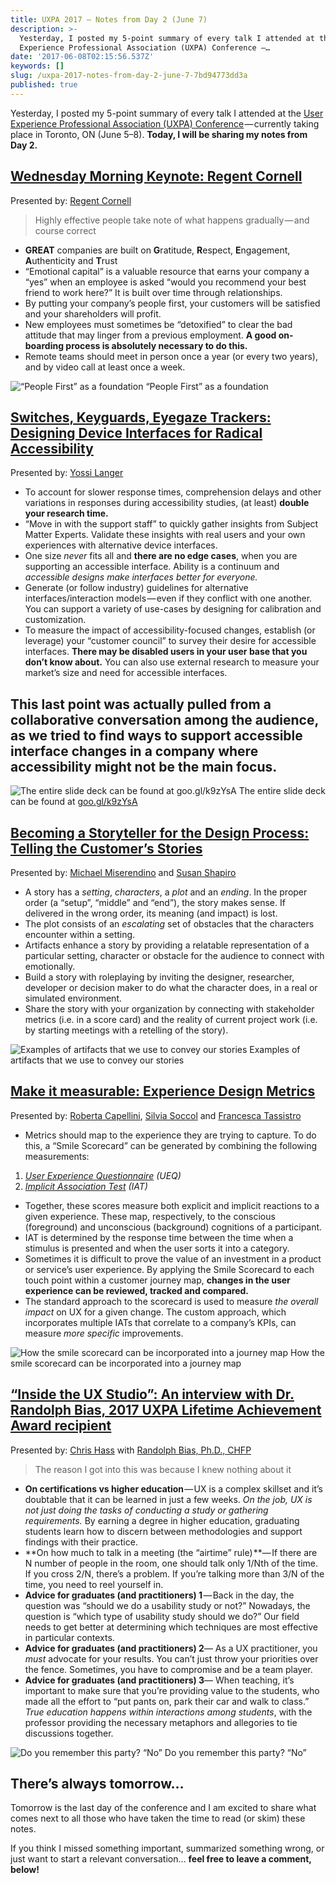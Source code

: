 ```yaml
---
title: UXPA 2017 — Notes from Day 2 (June 7)
description: >-
  Yesterday, I posted my 5-point summary of every talk I attended at the User
  Experience Professional Association (UXPA) Conference —…
date: '2017-06-08T02:15:56.537Z'
keywords: []
slug: /uxpa-2017-notes-from-day-2-june-7-7bd94773dd3a
published: true
---
```


Yesterday, I posted my 5-point summary of every talk I attended at the [User Experience Professional Association (UXPA) Conference](http://uxpa2017.org) — currently taking place in Toronto, ON (June 5–8). **Today, I will be sharing my notes from Day 2.**

##  [Wednesday Morning Keynote: Regent Cornell](http://www.mycdevents.com/UXPA/sessions/regent-cornell-keynote/)

Presented by: [Regent Cornell](http://www.mycdevents.com/UXPA/speakers/regent-cornell/)

> Highly effective people take note of what happens gradually — and course correct

*   **GREAT** companies are built on **G**ratitude, **R**espect, **E**ngagement, **A**uthenticity and **T**rust
*   “Emotional capital” is a valuable resource that earns your company a “yes” when an employee is asked “would you recommend your best friend to work here?” It is built over time through relationships.
*   By putting your company’s people first, your customers will be satisfied and your shareholders will profit.
*   New employees must sometimes be “detoxified” to clear the bad attitude that may linger from a previous employment. **A good on-boarding process is absolutely necessary to do this.**
*   Remote teams should meet in person once a year (or every two years), and by video call at least once a week.

![“People First” as a foundation](/img/medium/1__lOyMXHIOsNwKAMOtUrdvWg.jpeg)
“People First” as a foundation

##  [Switches, Keyguards, Eyegaze Trackers: Designing Device Interfaces for Radical Accessibility](http://www.mycdevents.com/UXPA/sessions/switches-keyguards-eyegaze-trackers-designing-device-interfaces-for-radical-accessibility/)

Presented by: [Yossi Langer](http://www.mycdevents.com/UXPA/speakers/yossi-langer/)

*   To account for slower response times, comprehension delays and other variations in responses during accessibility studies, (at least) **double your research time.**
*   “Move in with the support staff” to quickly gather insights from Subject Matter Experts. Validate these insights with real users and your own experiences with alternative device interfaces.
*   One size _never_ fits all and **there are no edge cases**, when you are supporting an accessible interface. Ability is a continuum and _accessible designs make interfaces better for everyone._
*   Generate (or follow industry) guidelines for alternative interfaces/interaction models — even if they conflict with one another. You can support a variety of use-cases by designing for calibration and customization.
*   To measure the impact of accessibility-focused changes, establish (or leverage) your “customer council” to survey their desire for accessible interfaces. **There may be disabled users in your user base that you don’t know about.** You can also use external research to measure your market’s size and need for accessible interfaces.

## This last point was actually pulled from a collaborative conversation among the audience, as we tried to find ways to support accessible interface changes in a company where accessibility might not be the main focus.

![The entire slide deck can be found at [goo.gl/k9zYsA](http://goo.gl/k9zYsA)](/img/medium/1__F9m2uWRJYLQBP2K7sXY__Ug.jpeg)
The entire slide deck can be found at [goo.gl/k9zYsA](http://goo.gl/k9zYsA)

##  [Becoming a Storyteller for the Design Process: Telling the Customer’s Stories](http://www.mycdevents.com/UXPA/sessions/becoming-a-storyteller-for-the-design-process-telling-the-customers-stories/)

Presented by: [Michael Miserendino](http://www.mycdevents.com/UXPA/speakers/michael-miserendino/) and [Susan Shapiro](http://www.mycdevents.com/UXPA/speakers/susan-shapiro/)

*   A story has a _setting_, _characters_, a _plot_ and an _ending_. In the proper order (a “setup”, “middle” and “end”), the story makes sense. If delivered in the wrong order, its meaning (and impact) is lost.
*   The plot consists of an _escalating_ set of obstacles that the characters encounter within a setting.
*   Artifacts enhance a story by providing a relatable representation of a particular setting, character or obstacle for the audience to connect with emotionally.
*   Build a story with roleplaying by inviting the designer, researcher, developer or decision maker to do what the character does, in a real or simulated environment.
*   Share the story with your organization by connecting with stakeholder metrics (i.e. in a score card) and the reality of current project work (i.e. by starting meetings with a retelling of the story).

![Examples of artifacts that we use to convey our stories](/img/medium/1__oWX4HOdXODiAAHlIbk2xOA.jpeg)
Examples of artifacts that we use to convey our stories

##  [Make it measurable: Experience Design Metrics](http://www.mycdevents.com/UXPA/sessions/make-it-measurable-experience-design-metrics/)

Presented by: [Roberta Capellini](http://www.mycdevents.com/UXPA/speakers/roberta-capellini/), [Silvia Soccol](http://www.mycdevents.com/UXPA/speakers/silvia-soccol/) and [Francesca Tassistro](http://www.mycdevents.com/UXPA/speakers/francesca-tassistro/)

*   Metrics should map to the experience they are trying to capture. To do this, a “Smile Scorecard” can be generated by combining the following measurements:

1.  [_User Experience Questionnaire_](http://www.ueq-online.org/) _(UEQ)_
2.  [_Implicit Association Test_](https://implicit.harvard.edu/implicit/) _(IAT)_

*   Together, these scores measure both explicit and implicit reactions to a given experience. These map, respectively, to the conscious (foreground) and unconscious (background) cognitions of a participant.
*   IAT is determined by the response time between the time when a stimulus is presented and when the user sorts it into a category.
*   Sometimes it is difficult to prove the value of an investment in a product or service’s user experience. By applying the Smile Scorecard to each touch point within a customer journey map, **changes in the user experience can be reviewed, tracked and compared.**
*   The standard approach to the scorecard is used to measure _the overall impact_ on UX for a given change. The custom approach, which incorporates multiple IATs that correlate to a company’s KPIs, can measure _more specific_ improvements.

![How the smile scorecard can be incorporated into a journey map](/img/medium/1__XRitTHRpzc8SvEOr9ZyiFQ.jpeg)
How the smile scorecard can be incorporated into a journey map

##  [“Inside the UX Studio”: An interview with Dr. Randolph Bias, 2017 UXPA Lifetime Achievement Award recipient](http://www.mycdevents.com/UXPA/sessions/inside-the-ux-studio-an-interview-with-dr-randolph-bias-2017-uxpa-lifetime-achievement-award-recipient/)

Presented by: [Chris Hass](http://www.mycdevents.com/UXPA/speakers/chris-hass/) with [Randolph Bias, Ph.D., CHFP](http://www.mycdevents.com/UXPA/speakers/randolph-bias-ph-d/)

> The reason I got into this was because I knew nothing about it

*   **On certifications vs higher education** — UX is a complex skillset and it’s doubtable that it can be learned in just a few weeks. _On the job, UX is not just doing the tasks of conducting a study or gathering requirements._ By earning a degree in higher education, graduating students learn how to discern between methodologies and support findings with their practice.
*   **On how much to talk in a meeting (the “airtime” rule) **— If there are N number of people in the room, one should talk only 1/Nth of the time. If you cross 2/N, there’s a problem. If you’re talking more than 3/N of the time, you need to reel yourself in.
*   **Advice for graduates (and practitioners) 1** — Back in the day, the question was “should we do a usability study or not?” Nowadays, the question is “which type of usability study should we do?” Our field needs to get better at determining which techniques are most effective in particular contexts.
*   **Advice for graduates (and practitioners) 2**— As a UX practitioner, you _must_ advocate for your results. You can’t just throw your priorities over the fence. Sometimes, you have to compromise and be a team player.
*   **Advice for graduates (and practitioners) 3**— When teaching, it’s important to make sure that you’re providing value to the students, who made all the effort to “put pants on, park their car and walk to class.” _True education happens within interactions among students_, with the professor providing the necessary metaphors and allegories to tie discussions together.

![Do you remember this party? “No”](/img/medium/1__7A__rfwQVNfi__G3ZDvqrmBg.jpeg)
Do you remember this party? “No”

##  There’s always tomorrow…

Tomorrow is the last day of the conference and I am excited to share what comes next to all those who have taken the time to read (or skim) these notes.

If you think I missed something important, summarized something wrong, or just want to start a relevant conversation… **feel free to leave a comment, below!**